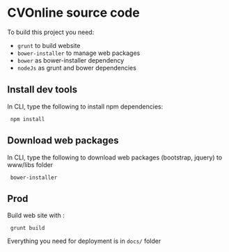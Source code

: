 # CVOnline source code

To build this project you need:
- `grunt` to build website
- `bower-installer` to manage web packages
- `bower` as bower-installer dependency 
- `nodeJs` as grunt and bower dependencies

## Install dev tools

In CLI, type the following to install npm dependencies:

     npm install

## Download web packages

In CLI, type the following to download web packages (bootstrap, jquery) to www/libs folder

     bower-installer
     
## Prod

Build web site with :

     grunt build

Everything you need for deployment is in `docs/` folder
